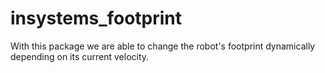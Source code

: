 # insystems_footprint
With this package we are able to change the robot's footprint dynamically depending on its current velocity.
